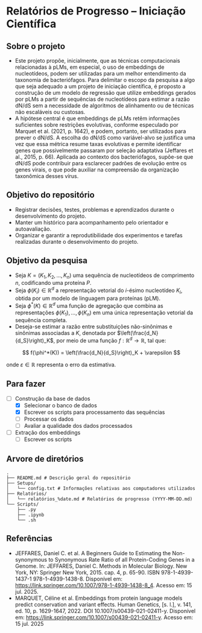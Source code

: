 # Relatórios de Progresso – Iniciação Científica

## Sobre o projeto
- Este projeto propõe, inicialmente, que as técnicas computacionais relacionadas à pLMs, em especial, o uso de embeddings de nucleotídeos, podem ser utilizadas para um melhor entendimento da taxonomia de bacteriófagos. Para delimitar o escopo da pesquisa a algo que seja adequado a um projeto de iniciação científica, é proposto a construção de um modelo de regressão que utilize embeddings gerados por pLMs a partir de sequências de nucleotídeos para estimar a razão dN/dS sem a necessidade de algoritmos de alinhamento ou de técnicas não escaláveis ou custosas. 
- A hipótese central é que embeddings de pLMs retêm informações suficientes sobre restrições evolutivas, conforme especulado por Marquet et al. (2021, p. 1642), e podem, portanto, ser utilizados para prever o dN/dS. A escolha do dN/dS como variável-alvo se justifica uma vez que essa métrica resume taxas evolutivas e permite identificar genes que possivelmente passaram por seleção adaptativa (Jeffares et al., 2015, p. 66). Aplicada ao contexto dos bacteriófagos, supõe-se que dN/dS pode contribuir para esclarecer padrões de evolução entre os genes virais, o que pode auxiliar na compreensão da organização taxonômica desses vírus.

## Objetivo do repositório
- Registrar decisões, testes, problemas e aprendizados durante o desenvolvimento do projeto.
- Manter um histórico para acompanhamento pelo orientador e autoavaliação.
- Organizar e garantir a reprodutibilidade dos experimentos e tarefas realizadas durante o desenvolvimento do projeto.

## Objetivo da pesquisa
- Seja $K = (K_1, K_2, \ldots, K_n)$ uma sequência de nucleotídeos de comprimento $n$, codificando uma proteína $P$.
- Seja $\phi(K_i) \in \mathbb{R}^d$ a representação vetorial do $i$-ésimo nucleotídeo $K_i$, obtida por um modelo de linguagem para proteínas (pLM).
- Seja $\phi^*(K) \in \mathbb{R}^d$ uma função de agregação que combina as representações $\phi(K_1), \ldots, \phi(K_n)$ em uma única representação vetorial da sequência completa.
- Deseja-se estimar a razão entre substituições não-sinônimas e sinônimas associadas a $K$, denotada por $\left(\frac{d_N}{d_S}\right)_K$, por meio de uma função $f: \mathbb{R}^d \rightarrow \mathbb{R}$, tal que:

$$
f(\phi^*(K)) = \left(\frac{d_N}{d_S}\right)_K + \varepsilon
$$

onde $\varepsilon \in \mathbb{R}$ representa o erro da estimativa.

## Para fazer
- [ ] Construção da base de dados
  - [x] Selecionar o banco de dados 
  - [x] Escrever os scripts para processamento das sequências 
  - [ ] Processar os dados
  - [ ] Avaliar a qualidade dos dados processados
- [ ] Extração dos embeddings
    - [ ] Escrever os scripts

## Arvore de diretórios
```
.
├── README.md # Descrição geral do repositório
├── Setups/
│   └── config.txt # Informações relativas aos computadores utilizados
├── Relatórios/
│   └── relatórios_%date.md # Relatórios de progresso (YYYY-MM-DD.md)
└── Scripts/
    ├── .py
    ├── .ipynb
    └── .sh
```

## Referências
- JEFFARES, Daniel C. et al. A Beginners Guide to Estimating the Non-synonymous to Synonymous Rate Ratio of all Protein-Coding Genes in a Genome. In: JEFFARES, Daniel C. Methods in Molecular Biology. New York, NY: Springer New York, 2015. cap. 4, p. 65-90. ISBN 978-1-4939-1437-1 978-1-4939-1438-8. Disponível em: https://link.springer.com/10.1007/978-1-4939-1438-8_4. Acesso em: 15 jul. 2025.
- MARQUET, Céline et al. Embeddings from protein language models predict conservation and variant effects. Human Genetics, [s. l.], v. 141, ed. 10, p. 1629-1647, 2022. DOI 10.1007/s00439-021-02411-y. Disponível em: https://link.springer.com/10.1007/s00439-021-02411-y. Acesso em: 15 jul. 2025

  
